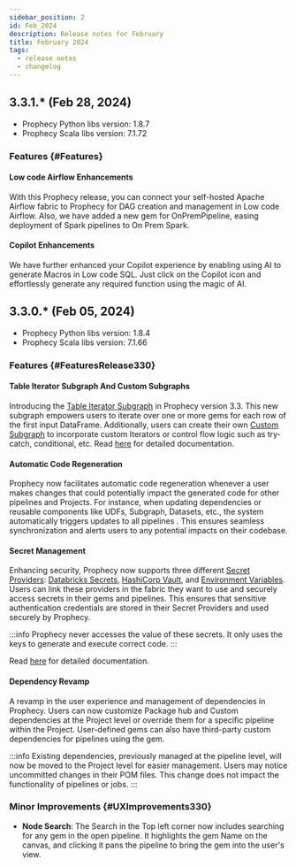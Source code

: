 ```yaml
---
sidebar_position: 2
id: Feb_2024
description: Release notes for February
title: February 2024
tags:
  - release notes
  - changelog
---
```


## 3.3.1.\* (Feb 28, 2024)

- Prophecy Python libs version: 1.8.7
- Prophecy Scala libs version: 7.1.72

### Features {#Features}

#### Low code Airflow Enhancements

With this Prophecy release, you can connect your self-hosted Apache Airflow fabric to Prophecy for DAG creation and management in Low code Airflow. Also, we have added a new gem for OnPremPipeline, easing deployment of Spark pipelines to On Prem Spark.

#### Copilot Enhancements

We have further enhanced your Copilot experience by enabling using AI to generate Macros in Low code SQL. Just click on the Copilot icon and effortlessly generate any required function using the magic of AI.

## 3.3.0.\* (Feb 05, 2024)

- Prophecy Python libs version: 1.8.4
- Prophecy Scala libs version: 7.1.66

### Features {#FeaturesRelease330}

#### Table Iterator Subgraph And Custom Subgraphs

Introducing the [Table Iterator Subgraph](/docs/Spark/gems/subgraph/tableIterator.md) in Prophecy version 3.3. This new subgraph empowers users to iterate over one or more gems for each row of the first input DataFrame. Additionally, users can create their own [Custom Subgraph](/docs/Spark/gems/subgraph/subgraph.md#create-your-own-type-of-subgraph) to incorporate custom Iterators or control flow logic such as try-catch, conditional, etc.
Read [here](/docs/Spark/gems/subgraph/subgraph.md) for detailed documentation.

#### Automatic Code Regeneration

Prophecy now facilitates automatic code regeneration whenever a user makes changes that could potentially impact the generated code for other pipelines and Projects. For instance, when updating dependencies or reusable components like UDFs, Subgraph, Datasets, etc., the system automatically triggers updates to all pipelines .
This ensures seamless synchronization and alerts users to any potential impacts on their codebase.

#### Secret Management

Enhancing security, Prophecy now supports three different [Secret Providers](/docs/administration/secret-management/secret-management.md): [Databricks Secrets](/docs/administration/secret-management/databricks-secrets.md), [HashiCorp Vault](/docs/administration/secret-management/hashicorp-vault.md), and [Environment Variables](/docs/administration/secret-management/env-variable.md). Users can link these providers in the fabric they want to use and securely access secrets in their gems and pipelines. This ensures that sensitive authentication credentials are stored in their Secret Providers and used securely by Prophecy.

:::info
Prophecy never accesses the value of these secrets. It only uses the keys to generate and execute correct code.
:::

Read [here](/docs/administration/secret-management/secret-management.md) for detailed documentation.

#### Dependency Revamp

A revamp in the user experience and management of dependencies in Prophecy. Users can now customize Package hub and Custom dependencies at the Project level or override them for a specific pipeline within the Project. User-defined gems can also have third-party custom dependencies for pipelines using the gem.

:::info
Existing dependencies, previously managed at the pipeline level, will now be moved to the Project level for easier management. Users may notice uncommitted changes in their POM files. This change does not impact the functionality of pipelines or jobs.
:::

### Minor Improvements {#UXImprovements330}

- **Node Search**: The Search in the Top left corner now includes searching for any gem in the open pipeline. It highlights the gem Name on the canvas, and clicking it pans the pipeline to bring the gem into the user's view.
